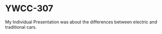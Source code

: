 # YWCC-307
My Individual Presentation was about the differences between electric and traditional cars. 
